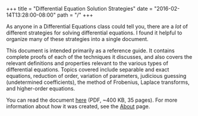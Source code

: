 +++
title = "Differential Equation Solution Strategies"
date = "2016-02-14T13:28:00-08:00"
path = "/"
+++

As anyone in a Differential Equations class could tell you, there are
a *lot* of different strategies for solving differential equations. I
found it helpful to organize many of these strategies into a single
document.

This document is intended primarily as a reference guide. It contains
complete proofs of each of the techniques it discusses, and also
covers the relevant definitions and properties relevant to the various
types of differential equations. Topics covered include separable and
exact equations, reduction of order, variation of parameters,
judicious guessing (undetermined coefficients), the method of
Frobenius, Laplace transforms, and higher-order equations.

You can read the document [here][] (PDF, ~400 KB, 35 pages). For more
information about how it was created, see the [About] page.

[here]: /DifferentialEquationSolutionStrategies.pdf
[about]: /about-this-site
